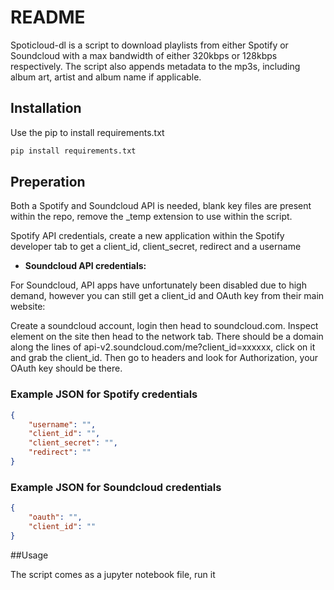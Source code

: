 # README

Spoticloud-dl is a script to download playlists from either Spotify or Soundcloud with a max bandwidth of either 320kbps or 128kbps respectively. The script also appends metadata to the mp3s, including album art, artist and album name if applicable. 

## Installation

Use the pip to install requirements.txt

```bash
pip install requirements.txt
```

## Preperation

Both a Spotify and Soundcloud API is needed, blank key files are present within the repo, remove the _temp extension to use within the script.

Spotify API credentials, create a new application within the Spotify developer tab to get a client_id, client_secret, redirect and a username

- **Soundcloud API credentials:**

For Soundcloud, API apps have unfortunately been disabled due to high demand, however you can still get a client_id and OAuth key from their main website:

Create a soundcloud account, login then head to soundcloud.com. Inspect element on the site then head to the network tab. There should be a domain along the lines of api-v2.soundcloud.com/me?client_id=xxxxxx, click on it and grab the client_id. Then go to headers and look for Authorization, your OAuth key should be there.

### Example JSON for Spotify credentials

```json
{
    "username": "",
    "client_id": "",
    "client_secret": "",
    "redirect": ""
}
```

### Example JSON for Soundcloud credentials

```json
{
	"oauth": "", 
	"client_id": ""
}
```

##Usage

The script comes as a jupyter notebook file, run it 